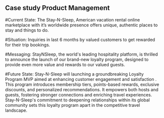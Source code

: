 ## Case study Product Management

#Current State:
The Stay-N-Sleep, American vacation rental online marketplace with it’s worldwide presence offers unique, authentic places to stay and things to do.

#Situation: 
Inquiries in last 6 months by valued customers to get rewarded for their trip bookings.

#Messaging:
StayNSleep, the world's leading hospitality platform, is thrilled to announce the launch of our brand-new loyalty program, designed to provide even more value and rewards to our valued guests.

#Future State:
Stay-N-Sleep will launching a groundbreaking Loyalty Program MVP aimed at enhancing customer engagement and satisfaction . 
This program introduces membership tiers, points-based rewards, exclusive discounts, and personalized recommendations. 
It empowers both hosts and guests, fostering stronger connections and enriching travel experiences. 
Stay-N-Sleep's commitment to deepening relationships within its global community sets this loyalty program apart in the competitive travel landscape.


